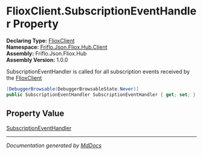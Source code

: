 ﻿<!--  
  <auto-generated>   
    The contents of this file were generated by a tool.  
    Changes to this file may be list if the file is regenerated  
  </auto-generated>   
-->

# FlioxClient.SubscriptionEventHandler Property

**Declaring Type:** [FlioxClient](../index.md)  
**Namespace:** [Friflo.Json.Fliox.Hub.Client](../../index.md)  
**Assembly:** Friflo.Json.Fliox.Hub  
**Assembly Version:** 1.0.0

SubscriptionEventHandler is called for all subscription events received by the [FlioxClient](../index.md)

```csharp
[DebuggerBrowsable(DebuggerBrowsableState.Never)]
public SubscriptionEventHandler SubscriptionEventHandler { get; set; }
```

## Property Value

[SubscriptionEventHandler](../../SubscriptionEventHandler/index.md)

___

*Documentation generated by [MdDocs](https://github.com/ap0llo/mddocs)*
